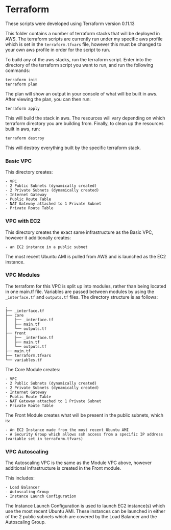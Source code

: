 # Terraform

These scripts were developed using Terraform version 0.11.13

This folder contains a number of terraform stacks that will be deployed in AWS. The terraform scripts are currently run under my specific aws profile which is set in the `terraform.tfvars` file, however this must be changed to your own aws profile in order for the script to run.

To build any of the aws stacks, run the terraform script. Enter into the directory of the terraform script you want to run, and run the following commands:

```
terraform init
terraform plan
```
The plan will show an output in your console of what will be built in aws. After viewing the plan, you can then run:

`terraform apply`

This will build the stack in aws. The resources will vary depending on which terraform directory you are building from. Finally, to clean up the resources built in aws, run:

`terraform destroy`

This will destroy everything built by the specific terraform stack.

### Basic VPC

This directory creates:

    - VPC
    - 2 Public Subnets (dynamically created)
    - 2 Private Subnets (dynamically created)
    - Internet Gateway
    - Public Route Table
    - NAT Gateway attached to 1 Private Subnet
    - Private Route Table


### VPC with EC2

This directory creates the exact same infrastructure as the Basic VPC, however it additionally creates: 

    - an EC2 instance in a public subnet

The most recent Ubuntu AMI is pulled from AWS and is launched as the EC2 instance.

### VPC Modules

The terraform for this VPC is split up into modules, rather than being located in one main.tf file. Variables are passed between modules by using the `_interface.tf` and `outputs.tf` files. The directory structure is as follows:

```
.
├── _interface.tf
├── core
│   ├── _interface.tf
│   ├── main.tf
│   └── outputs.tf
├── front
│   ├── _interface.tf
│   ├── main.tf
│   └── outputs.tf
├── main.tf
├── terraform.tfvars
└── variables.tf
```

The Core Module creates: 

    - VPC
    - 2 Public Subnets (dynamically created)
    - 2 Private Subnets (dynamically created)
    - Internet Gateway
    - Public Route Table
    - NAT Gateway attached to 1 Private Subnet
    - Private Route Table
  
The Front Module creates what will be present in the public subnets, which is:

    - An EC2 Instance made from the most recent Ubuntu AMI
    - A Security Group which allows ssh access from a specific IP address (variable set in terraform.tfvars)


### VPC Autoscaling

The Autoscaling VPC is the same as the Module VPC above, however additional infrastructure is created in the Front module.

This includes:

    - Load Balancer
    - Autoscaling Group
    - Instance Launch Configuration

The Instance Launch Configuration is used to launch EC2 instance(s) which use the most recent Ubuntu AMI. These instances can be launched in either of the 2 public subnets which are covered by the Load Balancer and the Autoscaling Group.